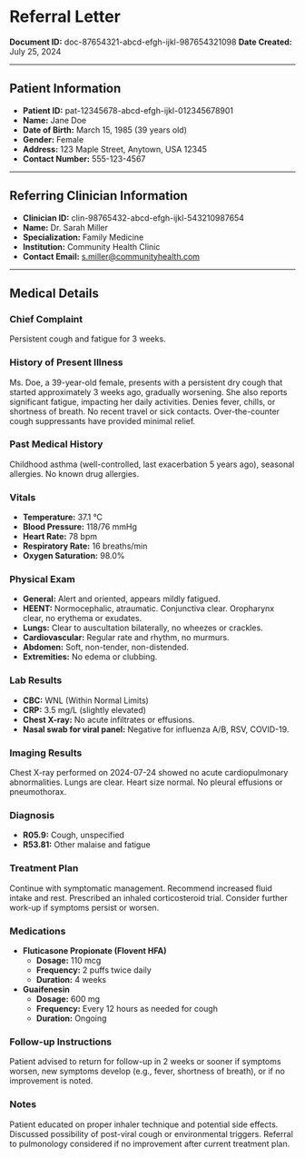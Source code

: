# Referral Letter

**Document ID:** doc-87654321-abcd-efgh-ijkl-987654321098
**Date Created:** July 25, 2024

---

## Patient Information

*   **Patient ID:** pat-12345678-abcd-efgh-ijkl-012345678901
*   **Name:** Jane Doe
*   **Date of Birth:** March 15, 1985 (39 years old)
*   **Gender:** Female
*   **Address:** 123 Maple Street, Anytown, USA 12345
*   **Contact Number:** 555-123-4567

---

## Referring Clinician Information

*   **Clinician ID:** clin-98765432-abcd-efgh-ijkl-543210987654
*   **Name:** Dr. Sarah Miller
*   **Specialization:** Family Medicine
*   **Institution:** Community Health Clinic
*   **Contact Email:** s.miller@communityhealth.com

---

## Medical Details

### Chief Complaint

Persistent cough and fatigue for 3 weeks.

### History of Present Illness

Ms. Doe, a 39-year-old female, presents with a persistent dry cough that started approximately 3 weeks ago, gradually worsening. She also reports significant fatigue, impacting her daily activities. Denies fever, chills, or shortness of breath. No recent travel or sick contacts. Over-the-counter cough suppressants have provided minimal relief.

### Past Medical History

Childhood asthma (well-controlled, last exacerbation 5 years ago), seasonal allergies. No known drug allergies.

### Vitals

*   **Temperature:** 37.1 °C
*   **Blood Pressure:** 118/76 mmHg
*   **Heart Rate:** 78 bpm
*   **Respiratory Rate:** 16 breaths/min
*   **Oxygen Saturation:** 98.0%

### Physical Exam

*   **General:** Alert and oriented, appears mildly fatigued.
*   **HEENT:** Normocephalic, atraumatic. Conjunctiva clear. Oropharynx clear, no erythema or exudates.
*   **Lungs:** Clear to auscultation bilaterally, no wheezes or crackles.
*   **Cardiovascular:** Regular rate and rhythm, no murmurs.
*   **Abdomen:** Soft, non-tender, non-distended.
*   **Extremities:** No edema or clubbing.

### Lab Results

*   **CBC:** WNL (Within Normal Limits)
*   **CRP:** 3.5 mg/L (slightly elevated)
*   **Chest X-ray:** No acute infiltrates or effusions.
*   **Nasal swab for viral panel:** Negative for influenza A/B, RSV, COVID-19.

### Imaging Results

Chest X-ray performed on 2024-07-24 showed no acute cardiopulmonary abnormalities. Lungs are clear. Heart size normal. No pleural effusions or pneumothorax.

### Diagnosis

*   **R05.9:** Cough, unspecified
*   **R53.81:** Other malaise and fatigue

### Treatment Plan

Continue with symptomatic management. Recommend increased fluid intake and rest. Prescribed an inhaled corticosteroid trial. Consider further work-up if symptoms persist or worsen.

### Medications

*   **Fluticasone Propionate (Flovent HFA)**
    *   **Dosage:** 110 mcg
    *   **Frequency:** 2 puffs twice daily
    *   **Duration:** 4 weeks
*   **Guaifenesin**
    *   **Dosage:** 600 mg
    *   **Frequency:** Every 12 hours as needed for cough
    *   **Duration:** Ongoing

### Follow-up Instructions

Patient advised to return for follow-up in 2 weeks or sooner if symptoms worsen, new symptoms develop (e.g., fever, shortness of breath), or if no improvement is noted.

### Notes

Patient educated on proper inhaler technique and potential side effects. Discussed possibility of post-viral cough or environmental triggers. Referral to pulmonology considered if no improvement after current treatment plan.